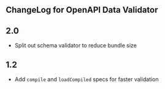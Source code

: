 ## ChangeLog for OpenAPI Data Validator

## 2.0 ##
* Split out schema validator to reduce bundle size

## 1.2 ##
* Add `compile` and `loadCompiled` specs for faster validation